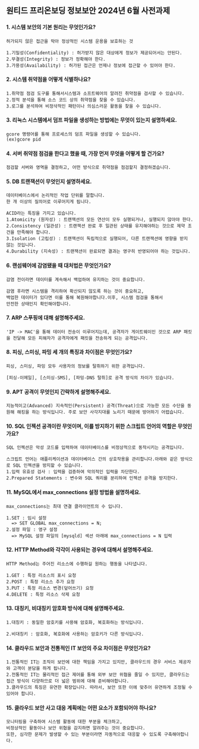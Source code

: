 ## 원티드 프리온보딩 정보보안 2024년 6월 사전과제

#### 1. 시스템 보안의 기본 원리는 무엇인가요?

```plain
허가되지 않은 접근을 막아 정상적인 시스템 운용을 보호하는 것

1.기밀성(Confidentiality) : 허가받지 않은 대상에게 정보가 제공되어서는 안된다.
2.무결성(Integrity) : 정보가 정확해야 한다.
3.가용성(Availability) : 허가된 접근은 언제나 정보에 접근할 수 있어야 한다.
```

#### 2. 시스템 취약점을 어떻게 식별하나요?

```plain
1.취약점 점검 도구를 통해서시스템과 소프트웨어의 알려진 취약점을 검사할 수 있습니다.
2.정적 분석을 통해 소스 코드 상의 취약점을 찾을 수 있습니다.
3.로그를 분석하여 비정삭적인 패턴이나 의심스러운 활동을 찾을 수 있습니다.
```

#### 3. 리눅스 시스템에서 덤프 파일을 생성하는 방법에는 무엇이 있는지 설명하세요.

```plain
gcore 명령어를 통해 프로세스의 덤프 파일을 생성할 수 있습니다.
(ex)gcore pid
```

#### 4. 서버 취약점 점검을 한다고 했을 때, 가장 먼저 무엇을 어떻게 할 건가요?

```plain
점검할 서버와 영역을 결정하고, 어떤 방식으로 취약점을 점검할지 결정하겠습니다.
```

#### 5. DB 트랜잭션이 무엇인지 설명하세요.

```plain
데이터베이스에서 논리적인 작업 단위를 말합니다.
한 개 이상의 질의어로 이루어지게 됩니다.

ACID라는 특징을 가지고 있습니다.
1.Atomicity (원자성) : 트랜잭션의 모든 연산이 모두 실행되거나, 실행되지 않아야 한다.
2.Consistency (일관성) : 트랜잭션 완료 후 일관된 상태를 유지해야하는 것으로 제약 조건을 만족해야 합니다.
3.Isolation (고립성) : 트랜잭션이 독립적으로 실행되어, 다른 트랜잭션에 영향을 받지 않는 것입니다.
4.Durability (지속성) : 트랜잭션이 완료되면 결과는 영구히 반영되어야 하는 것입니다.
```

#### 6. 랜섬웨어에 감염됐을 때 대처법은 무엇인가요?

```plain
감염 전이라면 데이터를 계속해서 백업하여 유지하는 것이 중요합니다.

감염 후라면 시스템을 격리하여 확산되지 않도록 하는 것이 중요하고,
백업한 데이터가 있다면 이를 통해 복원해야합니다.이후, 시스템 점검을 통해서
안전한 상태인지 확인해야합니다.
```

#### 7. ARP 스푸핑에 대해 설명해주세요.

```plain
'IP -> MAC'을 통해 데이터 전송이 이루어지는데, 공격자가 게이트웨이인 것으로 ARP 패킷을 전달해 모든 피해자가 공격자에게 패킷을 전송하게 되는 공격입니다.
```

#### 8. 피싱, 스미싱, 파밍 세 개의 특징과 차이점은 무엇인가요?

```plain
피싱, 스미싱, 파밍 모두 사용자의 정보를 탈취하기 위한 공격입니다.

[피싱-이메일], [스미싱-SMS], [파밍-DNS 탈취]로 공격 방식의 차이가 있습니다.
```

#### 9. APT 공격이 무엇인지 간략하게 설명해주세요.

```plain
지능적이고(Advanced) 지속적인(Persistent) 공격(Threat)으로 가능한 모든 수단을 동원해 해킹을 하는 방식입니다. 주로 보안 사각지대를 노리기 때문에 방어하기 어렵습니다.
```

#### 10. SQL 인젝션 공격이란 무엇이며, 이를 방지하기 위한 스크립트 언어의 역할은 무엇인가요?

```plain
SQL 인젝션은 악성 코드를 입력하여 데이터베이스를 비정상적으로 동작시키는 공격입니다.

스크립트 언어는 애플리케이션과 데이터베이스 간의 상호작용을 관리합니다.아래와 같은 방식으로 SQL 인젝션을 방지할 수 있습니다.
1.입력 유효성 검사 : 입력을 검증하여 악의적인 입력을 차단한다.
2.Prepared Statements : 변수와 SQL 쿼리를 분리하여 인젝션 공격을 방지한다.
```

#### 11. MySQL에서 max_connections 설정 방법을 설명하세요.

```plain
max_connections는 최대 연결 클라이언트의 수 입니다.

1.SET : 임시 설정
  => SET GLOBAL max_connections = N;
2.설정 파일 : 영구 설정
  => MySQL 설정 파일의 [mysqld] 섹션 아래에 max_connections = N 입력
```

#### 12. HTTP Method와 각각이 사용되는 경우에 대해서 설명해주세요.

```plain
HTTP Method는 주어진 리소스에 수행하길 원하는 행동을 나타냅니다.

1.GET : 특정 리소스의 표시 요청
2.POST : 특정 리소스 추가 요청
3.PUT : 특정 리소스 변경(덮어쓰기) 요청
4.DELETE : 특정 리소스 삭제 요청
```

#### 13. 대칭키, 비대칭키 암호화 방식에 대해 설명해주세요.

```plain
1.대칭키 : 동일한 암호키를 사용해 암호화, 복호화하는 방식입니다.

2.비대칭키 : 암호화, 복호화에 사용하는 암호키가 다른 방식입니다.
```

#### 14. 클라우드 보안과 전통적인 IT 보안의 주요 차이점은 무엇인가요?

```plain
1.전통적인 IT는 조직이 보안에 대한 책임을 가지고 있지만, 클라우드의 경우 서비스 제공자와 고객이 분담을 하게 됩니다.
2.전통적인 IT는 물리적인 접근 제어를 통해 외부 보안 위협을 줄일 수 있지만, 클라우드는 접근 방식이 다양하므로 더 넓은 범위에 대해 준비해야합니다.
3.클라우드의 특징은 유연한 확장입니다. 따라서, 보안 또한 이에 맞추어 유연하게 조정될 수 있어야 합니다.
```

#### 15. 클라우드 보안 사고 대응 계획에는 어떤 요소가 포함되어야 하나요?

```plain
모니터링을 구축하여 시스템 활동에 대한 부분을 체크하고,
비정상적인 활동이나 보안 위협을 감지하면 알려주는 것이 중요합니다.
또한, 심각한 문제가 발생할 수 있는 부분이라면 자동적으로 대응할 수 있도록 구축해야합니다.
```
